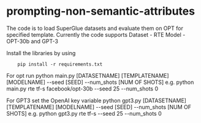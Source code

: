 # prompting-non-semantic-attributes 

The code is to load SuperGlue datasets and evaluate them on OPT for specified template.
Currently the code supports 
Dataset - RTE
Model - OPT-30b and GPT-3

Install the libraries by using

        pip install -r requirements.txt
 


For opt run
        python main.py [DATASETNAME] [TEMPLATENAME] [MODELNAME] --seed [SEED] --num_shots [NUM OF SHOTS]
        e.g. python main.py rte tf-s facebook/opt-30b --seed 25 --num_shots 0

For GPT3 set the OpenAI key variable
        python gpt3.py [DATASETNAME] [TEMPLATENAME] [MODELNAME] --seed [SEED] --num_shots [NUM OF SHOTS] 
        e.g. python gpt3.py rte tf-s --seed 25 --num_shots 0 
